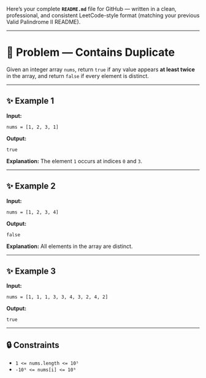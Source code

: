 Here’s your complete **`README.md`** file for GitHub — written in a clean, professional, and consistent LeetCode-style format (matching your previous Valid Palindrome II README).

---

# 🧩 Problem — Contains Duplicate

Given an integer array `nums`, return `true` if any value appears **at least twice** in the array, and return `false` if every element is distinct.

---

## ✨ Example 1

**Input:**

```text
nums = [1, 2, 3, 1]
```

**Output:**

```text
true
```

**Explanation:**
The element `1` occurs at indices `0` and `3`.

---

## ✨ Example 2

**Input:**

```text
nums = [1, 2, 3, 4]
```

**Output:**

```text
false
```

**Explanation:**
All elements in the array are distinct.

---

## ✨ Example 3

**Input:**

```text
nums = [1, 1, 1, 3, 3, 4, 3, 2, 4, 2]
```

**Output:**

```text
true
```

---

## 🔒 Constraints

- `1 <= nums.length <= 10⁵`
- `-10⁹ <= nums[i] <= 10⁹`

